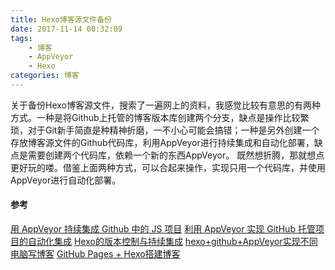 ```yaml
---
title: Hexo博客源文件备份
date: 2017-11-14 00:32:09
tags:
    - 博客
    - AppVeyor
    - Hexo
categories: 博客
---
```


关于备份Hexo博客源文件，搜索了一遍网上的资料，我感觉比较有意思的有两种方式。一种是将Github上托管的博客版本库创建两个分支，缺点是操作比较繁琐，对于Git新手简直是种精神折磨，一不小心可能会搞错；一种是另外创建一个存放博客源文件的Github代码库，利用AppVeyor进行持续集成和自动化部署，缺点是需要创建两个代码库，依赖一个新的东西AppVeyor。
既然想折腾，那就想点更好玩的喽。借鉴上面两种方式，可以合起来操作，实现只用一个代码库，并使用AppVeyor进行自动化部署。

#### 参考
[用 AppVeyor 持续集成 Github 中的 JS 项目](https://sebastianblade.com/using-appveyor-continuous-integration-in-javascript-project/)
[利用 AppVeyor 实现 GitHub 托管项目的自动化集成](http://www.gulu-dev.com/post/2015-05-01-appveyor-ci)
[Hexo的版本控制与持续集成](https://formulahendry.github.io/2016/12/04/hexo-ci/)
[hexo+github+AppVeyor实现不同电脑写博客](https://killerlei.github.io/2017/04/06/hexo-github-AppVeyor%E5%AE%9E%E7%8E%B0%E4%B8%8D%E5%90%8C%E7%94%B5%E8%84%91%E5%86%99%E5%8D%9A%E5%AE%A2/)
[GitHub Pages + Hexo搭建博客](http://crazymilk.github.io/2015/12/28/GitHub-Pages-Hexo%E6%90%AD%E5%BB%BA%E5%8D%9A%E5%AE%A2/#more)
